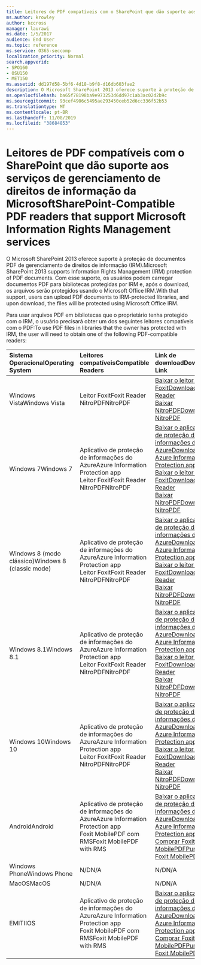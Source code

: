 ```yaml
---
title: Leitores de PDF compatíveis com o SharePoint que dão suporte aos serviços de gerenciamento de direitos de informação da Microsoft
ms.author: krowley
author: kccross
manager: laurawi
ms.date: 1/5/2017
audience: End User
ms.topic: reference
ms.service: O365-seccomp
localization_priority: Normal
search.appverid:
- SPO160
- OSU150
- MET150
ms.assetid: dd197d58-5bf6-4d18-b9f8-d16db603fae2
description: O Microsoft SharePoint 2013 oferece suporte à proteção de documentos PDF de gerenciamento de direitos de informação (IRM). Com esse suporte, os usuários podem carregar documentos PDF para bibliotecas protegidas por IRM e, após o download, os arquivos serão protegidos usando o Microsoft Office IRM.
ms.openlocfilehash: ba65f78198ba9e973253d6dd97c1ab3ac02d2b9c
ms.sourcegitcommit: 93cef4906c5495ae293450ceb52d6cc336f52b53
ms.translationtype: MT
ms.contentlocale: pt-BR
ms.lasthandoff: 11/08/2019
ms.locfileid: "38684853"
---
```

# <a name="sharepoint-compatible-pdf-readers-that-support-microsoft-information-rights-management-services"></a><span data-ttu-id="2a7f1-104">Leitores de PDF compatíveis com o SharePoint que dão suporte aos serviços de gerenciamento de direitos de informação da Microsoft</span><span class="sxs-lookup"><span data-stu-id="2a7f1-104">SharePoint-Compatible PDF readers that support Microsoft Information Rights Management services</span></span>

<span data-ttu-id="2a7f1-105">O Microsoft SharePoint 2013 oferece suporte à proteção de documentos PDF de gerenciamento de direitos de informação (IRM).</span><span class="sxs-lookup"><span data-stu-id="2a7f1-105">Microsoft SharePoint 2013 supports Information Rights Management (IRM) protection of PDF documents.</span></span> <span data-ttu-id="2a7f1-106">Com esse suporte, os usuários podem carregar documentos PDF para bibliotecas protegidas por IRM e, após o download, os arquivos serão protegidos usando o Microsoft Office IRM.</span><span class="sxs-lookup"><span data-stu-id="2a7f1-106">With that support, users can upload PDF documents to IRM-protected libraries, and upon download, the files will be protected using Microsoft Office IRM.</span></span>
  
<span data-ttu-id="2a7f1-107">Para usar arquivos PDF em bibliotecas que o proprietário tenha protegido com o IRM, o usuário precisará obter um dos seguintes leitores compatíveis com o PDF:</span><span class="sxs-lookup"><span data-stu-id="2a7f1-107">To use PDF files in libraries that the owner has protected with IRM, the user will need to obtain one of the following PDF-compatible readers:</span></span>
  
|<span data-ttu-id="2a7f1-108">**Sistema Operacional**</span><span class="sxs-lookup"><span data-stu-id="2a7f1-108">**Operating System**</span></span>|<span data-ttu-id="2a7f1-109">**Leitores compatíveis**</span><span class="sxs-lookup"><span data-stu-id="2a7f1-109">**Compatible Readers**</span></span>|<span data-ttu-id="2a7f1-110">**Link de download**</span><span class="sxs-lookup"><span data-stu-id="2a7f1-110">**Download Link**</span></span>|
|:-----|:-----|:-----|
|<span data-ttu-id="2a7f1-111">Windows Vista</span><span class="sxs-lookup"><span data-stu-id="2a7f1-111">Windows Vista</span></span>  <br/> |<span data-ttu-id="2a7f1-112">Leitor Foxit</span><span class="sxs-lookup"><span data-stu-id="2a7f1-112">Foxit Reader</span></span>  <br/> <span data-ttu-id="2a7f1-113">NitroPDF</span><span class="sxs-lookup"><span data-stu-id="2a7f1-113">NitroPDF</span></span>  <br/> |[<span data-ttu-id="2a7f1-114">Baixar o leitor do Foxit</span><span class="sxs-lookup"><span data-stu-id="2a7f1-114">Download Foxit Reader</span></span>](https://go.microsoft.com/fwlink/?linkid=253210) <br/> [<span data-ttu-id="2a7f1-115">Baixar NitroPDF</span><span class="sxs-lookup"><span data-stu-id="2a7f1-115">Download NitroPDF</span></span>](https://www.gonitro.com/pdf-reader) <br/> |
|<span data-ttu-id="2a7f1-116">Windows 7</span><span class="sxs-lookup"><span data-stu-id="2a7f1-116">Windows 7</span></span>  <br/> |<span data-ttu-id="2a7f1-117">Aplicativo de proteção de informações do Azure</span><span class="sxs-lookup"><span data-stu-id="2a7f1-117">Azure Information Protection app</span></span>  <br/> <span data-ttu-id="2a7f1-118">Leitor Foxit</span><span class="sxs-lookup"><span data-stu-id="2a7f1-118">Foxit Reader</span></span>  <br/> <span data-ttu-id="2a7f1-119">NitroPDF</span><span class="sxs-lookup"><span data-stu-id="2a7f1-119">NitroPDF</span></span>  <br/> |[<span data-ttu-id="2a7f1-120">Baixar o aplicativo de proteção de informações do Azure</span><span class="sxs-lookup"><span data-stu-id="2a7f1-120">Download Azure Information Protection app</span></span>](https://go.microsoft.com/fwlink/?linkid=837797) <br/> [<span data-ttu-id="2a7f1-121">Baixar o leitor do Foxit</span><span class="sxs-lookup"><span data-stu-id="2a7f1-121">Download Foxit Reader</span></span>](https://go.microsoft.com/fwlink/?linkid=253210) <br/> [<span data-ttu-id="2a7f1-122">Baixar NitroPDF</span><span class="sxs-lookup"><span data-stu-id="2a7f1-122">Download NitroPDF</span></span>](https://www.gonitro.com/pdf-reader) <br/> |
|<span data-ttu-id="2a7f1-123">Windows 8 (modo clássico)</span><span class="sxs-lookup"><span data-stu-id="2a7f1-123">Windows 8 (classic mode)</span></span>  <br/> |<span data-ttu-id="2a7f1-124">Aplicativo de proteção de informações do Azure</span><span class="sxs-lookup"><span data-stu-id="2a7f1-124">Azure Information Protection app</span></span>  <br/> <span data-ttu-id="2a7f1-125">Leitor Foxit</span><span class="sxs-lookup"><span data-stu-id="2a7f1-125">Foxit Reader</span></span>  <br/> <span data-ttu-id="2a7f1-126">NitroPDF</span><span class="sxs-lookup"><span data-stu-id="2a7f1-126">NitroPDF</span></span>  <br/> |[<span data-ttu-id="2a7f1-127">Baixar o aplicativo de proteção de informações do Azure</span><span class="sxs-lookup"><span data-stu-id="2a7f1-127">Download Azure Information Protection app</span></span>](https://go.microsoft.com/fwlink/?linkid=837797) <br/> [<span data-ttu-id="2a7f1-128">Baixar o leitor do Foxit</span><span class="sxs-lookup"><span data-stu-id="2a7f1-128">Download Foxit Reader</span></span>](https://go.microsoft.com/fwlink/?linkid=253210) <br/> [<span data-ttu-id="2a7f1-129">Baixar NitroPDF</span><span class="sxs-lookup"><span data-stu-id="2a7f1-129">Download NitroPDF</span></span>](https://www.gonitro.com/pdf-reader) <br/> |
|<span data-ttu-id="2a7f1-130">Windows 8.1</span><span class="sxs-lookup"><span data-stu-id="2a7f1-130">Windows 8.1</span></span>  <br/> |<span data-ttu-id="2a7f1-131">Aplicativo de proteção de informações do Azure</span><span class="sxs-lookup"><span data-stu-id="2a7f1-131">Azure Information Protection app</span></span>  <br/> <span data-ttu-id="2a7f1-132">Leitor Foxit</span><span class="sxs-lookup"><span data-stu-id="2a7f1-132">Foxit Reader</span></span>  <br/> <span data-ttu-id="2a7f1-133">NitroPDF</span><span class="sxs-lookup"><span data-stu-id="2a7f1-133">NitroPDF</span></span>  <br/> |[<span data-ttu-id="2a7f1-134">Baixar o aplicativo de proteção de informações do Azure</span><span class="sxs-lookup"><span data-stu-id="2a7f1-134">Download Azure Information Protection app</span></span>](https://go.microsoft.com/fwlink/?linkid=837797) <br/> [<span data-ttu-id="2a7f1-135">Baixar o leitor do Foxit</span><span class="sxs-lookup"><span data-stu-id="2a7f1-135">Download Foxit Reader</span></span>](https://go.microsoft.com/fwlink/?linkid=253210) <br/> [<span data-ttu-id="2a7f1-136">Baixar NitroPDF</span><span class="sxs-lookup"><span data-stu-id="2a7f1-136">Download NitroPDF</span></span>](https://www.gonitro.com/pdf-reader) <br/> |
|<span data-ttu-id="2a7f1-137">Windows 10</span><span class="sxs-lookup"><span data-stu-id="2a7f1-137">Windows 10</span></span>  <br/> |<span data-ttu-id="2a7f1-138">Aplicativo de proteção de informações do Azure</span><span class="sxs-lookup"><span data-stu-id="2a7f1-138">Azure Information Protection app</span></span>  <br/> <span data-ttu-id="2a7f1-139">Leitor Foxit</span><span class="sxs-lookup"><span data-stu-id="2a7f1-139">Foxit Reader</span></span>  <br/> <span data-ttu-id="2a7f1-140">NitroPDF</span><span class="sxs-lookup"><span data-stu-id="2a7f1-140">NitroPDF</span></span>  <br/> |[<span data-ttu-id="2a7f1-141">Baixar o aplicativo de proteção de informações do Azure</span><span class="sxs-lookup"><span data-stu-id="2a7f1-141">Download Azure Information Protection app</span></span>](https://go.microsoft.com/fwlink/?linkid=837797) <br/> [<span data-ttu-id="2a7f1-142">Baixar o leitor do Foxit</span><span class="sxs-lookup"><span data-stu-id="2a7f1-142">Download Foxit Reader</span></span>](https://go.microsoft.com/fwlink/?linkid=253210) <br/> [<span data-ttu-id="2a7f1-143">Baixar NitroPDF</span><span class="sxs-lookup"><span data-stu-id="2a7f1-143">Download NitroPDF</span></span>](https://www.gonitro.com/pdf-reader) <br/> |
|<span data-ttu-id="2a7f1-144">Android</span><span class="sxs-lookup"><span data-stu-id="2a7f1-144">Android</span></span>  <br/> |<span data-ttu-id="2a7f1-145">Aplicativo de proteção de informações do Azure</span><span class="sxs-lookup"><span data-stu-id="2a7f1-145">Azure Information Protection app</span></span>  <br/> <span data-ttu-id="2a7f1-146">Foxit MobilePDF com RMS</span><span class="sxs-lookup"><span data-stu-id="2a7f1-146">Foxit MobilePDF with RMS</span></span>  <br/> |[<span data-ttu-id="2a7f1-147">Baixar o aplicativo de proteção de informações do Azure</span><span class="sxs-lookup"><span data-stu-id="2a7f1-147">Download Azure Information Protection app</span></span>](https://go.microsoft.com/fwlink/?linkid=836827) <br/> [<span data-ttu-id="2a7f1-148">Comprar Foxit MobilePDF</span><span class="sxs-lookup"><span data-stu-id="2a7f1-148">Purchase Foxit MobilePDF</span></span>](https://play.google.com/store/apps/details?id=com.foxit.mobile.pdf.lite) <br/> |
|<span data-ttu-id="2a7f1-149">Windows Phone</span><span class="sxs-lookup"><span data-stu-id="2a7f1-149">Windows Phone</span></span>  <br/> |<span data-ttu-id="2a7f1-150">N/D</span><span class="sxs-lookup"><span data-stu-id="2a7f1-150">N/A</span></span>  <br/> |<span data-ttu-id="2a7f1-151">N/D</span><span class="sxs-lookup"><span data-stu-id="2a7f1-151">N/A</span></span>  <br/> |
|<span data-ttu-id="2a7f1-152">MacOS</span><span class="sxs-lookup"><span data-stu-id="2a7f1-152">MacOS</span></span>  <br/> |<span data-ttu-id="2a7f1-153">N/D</span><span class="sxs-lookup"><span data-stu-id="2a7f1-153">N/A</span></span>  <br/> |<span data-ttu-id="2a7f1-154">N/D</span><span class="sxs-lookup"><span data-stu-id="2a7f1-154">N/A</span></span>  <br/> |
|<span data-ttu-id="2a7f1-155">EMITI</span><span class="sxs-lookup"><span data-stu-id="2a7f1-155">IOS</span></span>  <br/> |<span data-ttu-id="2a7f1-156">Aplicativo de proteção de informações do Azure</span><span class="sxs-lookup"><span data-stu-id="2a7f1-156">Azure Information Protection app</span></span>  <br/> <span data-ttu-id="2a7f1-157">Foxit MobilePDF com RMS</span><span class="sxs-lookup"><span data-stu-id="2a7f1-157">Foxit MobilePDF with RMS</span></span>  <br/> |[<span data-ttu-id="2a7f1-158">Baixar o aplicativo de proteção de informações do Azure</span><span class="sxs-lookup"><span data-stu-id="2a7f1-158">Download Azure Information Protection app</span></span>](https://go.microsoft.com/fwlink/?linkid=836828) <br/> [<span data-ttu-id="2a7f1-159">Comprar Foxit MobilePDF</span><span class="sxs-lookup"><span data-stu-id="2a7f1-159">Purchase Foxit MobilePDF</span></span>](https://play.google.com/store/apps/details?id=com.foxit.mobile.pdf.lite) <br/> |
   

